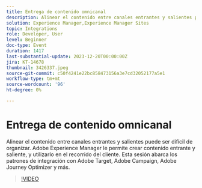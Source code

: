 ```yaml
---
title: Entrega de contenido omnicanal
description: Alinear el contenido entre canales entrantes y salientes puede ser difícil de organizar. Adobe Experience Manager le permite crear contenido entrante y saliente, y utilizarlo en el recorrido del cliente. Esta sesión abarca los patrones de integración con Adobe Target, Adobe Campaign, Adobe Journey Optimizer y más.
solution: Experience Manager,Experience Manager Sites
topic: Integrations
role: Developer, User
level: Beginner
doc-type: Event
duration: 1417
last-substantial-update: 2023-12-20T00:00:00Z
jira: KT-14678
thumbnail: 3426337.jpeg
source-git-commit: c50f4241e22bc858473156a3e7cd32052177a5e1
workflow-type: tm+mt
source-wordcount: '96'
ht-degree: 0%

---
```



# Entrega de contenido omnicanal

Alinear el contenido entre canales entrantes y salientes puede ser difícil de organizar. Adobe Experience Manager le permite crear contenido entrante y saliente, y utilizarlo en el recorrido del cliente. Esta sesión abarca los patrones de integración con Adobe Target, Adobe Campaign, Adobe Journey Optimizer y más.

>[!VIDEO](https://video.tv.adobe.com/v/3426337/?learn=on)
